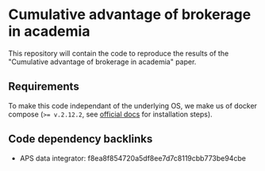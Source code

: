 # Cumulative advantage of brokerage in academia
This repository will contain the code to reproduce the results of the "Cumulative advantage of brokerage in academia" paper.

## Requirements
To make this code independant of the underlying OS, we make us of docker compose (`>= v.2.12.2`, see [official docs](https://docs.docker.com/compose/) for installation steps).

## Code dependency backlinks
- APS data integrator: f8ea8f854720a5df8ee7d7c8119cbb773be94cbe